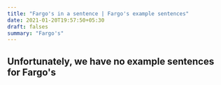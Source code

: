 ```yaml
---
title: "Fargo's in a sentence | Fargo's example sentences"
date: 2021-01-20T19:57:50+05:30
draft: falses
summary: "Fargo's"
---
```

## Unfortunately, we have no example sentences for Fargo's                 
